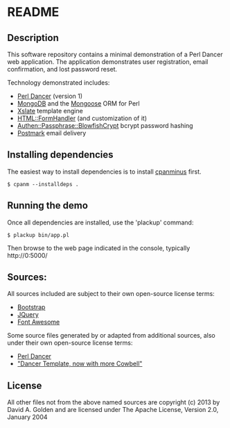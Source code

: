 # README

## Description

This software repository contains a minimal demonstration of a Perl Dancer web application.
The application demonstrates user registration, email confirmation, and lost password reset.

Technology demonstrated includes:

* [Perl Dancer](http://perldancer.org) (version 1)
* [MongoDB](http://www.mongodb.org/) and the [Mongoose](http://p3rl.org/Mongoose) ORM for Perl
* [Xslate](http://xslate.org/) template engine
* [HTML::FormHandler](http://p3rl.org/HTML::FormHandler) (and customization of it)
* [Authen::Passphrase::BlowfishCrypt](http://p3rl.org/Authen::Passphrase::BlowfishCrypt) bcrypt password hashing
* [Postmark](http://postmarkapp.com/) email delivery

## Installing dependencies

The easiest way to install dependencies is to install [cpanminus](http://p3rl.org/App::cpanminus) first.

    $ cpanm --installdeps .

## Running the demo

Once all dependencies are installed, use the 'plackup' command:

    $ plackup bin/app.pl

Then browse to the web page indicated in the console, typically http://0:5000/

## Sources:

All sources included are subject to their own open-source license terms:

* [Bootstrap](http://twitter.github.com/bootstrap/index.html)
* [JQuery](http://jquery.com/)
* [Font Awesome](http://fortawesome.github.com/Font-Awesome/)

Some source files generated by or adapted from additional sources, also under their own open-source license terms:

* [Perl Dancer](http://perldancer.org/)
* ["Dancer Template, now with more Cowbell"](https://github.com/agordon/dancer_bootstrap_fontawesome_template)

## License

All other files not from the above named sources are copyright (c) 2013 by David A. Golden and
are licensed under The Apache License, Version 2.0, January 2004
